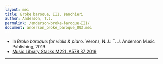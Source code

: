 ```yaml
---
layout: mei
title: Broke baroque, III. Banchieri
author: Anderson, T.J.
permalink: /anderson-broke-baroque-III/
document: anderson_broke_baroque_003.mei
---
```


- In *Broke baroque: for violin & piano.* Verona, N.J.: T. J. Anderson Music Publishing, 2019.
- <a href="https://tufts-primo.hosted.exlibrisgroup.com/permalink/f/bnf7qa/01TUN_ALMA21221659650003851" target="_blank">Music Library Stacks M221 .A578 B7 2019</a>

---
